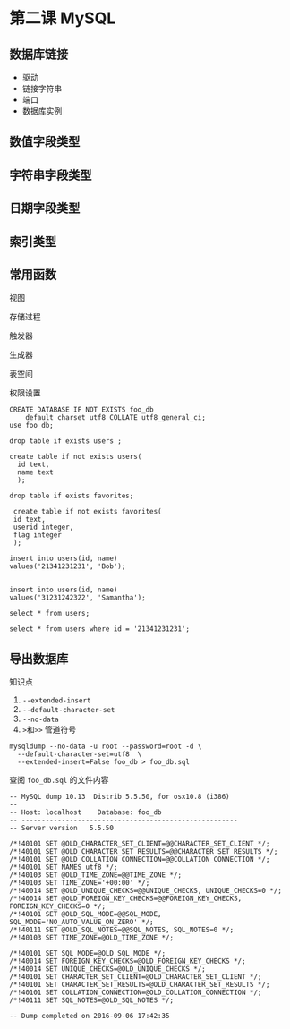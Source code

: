 第二课 MySQL
============

数据库链接
----------

-	驱动
-	链接字符串
-	端口
-	数据库实例

数值字段类型
------------

字符串字段类型
--------------

日期字段类型
------------

索引类型
--------

常用函数
--------

视图

存储过程

触发器

生成器

表空间

权限设置

```
CREATE DATABASE IF NOT EXISTS foo_db
    default charset utf8 COLLATE utf8_general_ci;
use foo_db;
```

```
drop table if exists users ;

create table if not exists users(
  id text,
  name text
  );

drop table if exists favorites;

 create table if not exists favorites(
 id text,
 userid integer,
 flag integer
 );

insert into users(id, name)
values('21341231231', 'Bob');


insert into users(id, name)
values('31231242322', 'Samantha');

select * from users;

select * from users where id = '21341231231';

```

导出数据库
----------

知识点

1.	`--extended-insert`
2.	`--default-character-set`
3.	`--no-data`
4.	`>`和`>>` 管道符号

```
mysqldump --no-data -u root --password=root -d \
  --default-character-set=utf8  \
  --extended-insert=False foo_db > foo_db.sql
```

查阅 `foo_db.sql` 的文件内容

```
-- MySQL dump 10.13  Distrib 5.5.50, for osx10.8 (i386)
--
-- Host: localhost    Database: foo_db
-- ------------------------------------------------------
-- Server version	5.5.50

/*!40101 SET @OLD_CHARACTER_SET_CLIENT=@@CHARACTER_SET_CLIENT */;
/*!40101 SET @OLD_CHARACTER_SET_RESULTS=@@CHARACTER_SET_RESULTS */;
/*!40101 SET @OLD_COLLATION_CONNECTION=@@COLLATION_CONNECTION */;
/*!40101 SET NAMES utf8 */;
/*!40103 SET @OLD_TIME_ZONE=@@TIME_ZONE */;
/*!40103 SET TIME_ZONE='+00:00' */;
/*!40014 SET @OLD_UNIQUE_CHECKS=@@UNIQUE_CHECKS, UNIQUE_CHECKS=0 */;
/*!40014 SET @OLD_FOREIGN_KEY_CHECKS=@@FOREIGN_KEY_CHECKS, FOREIGN_KEY_CHECKS=0 */;
/*!40101 SET @OLD_SQL_MODE=@@SQL_MODE, SQL_MODE='NO_AUTO_VALUE_ON_ZERO' */;
/*!40111 SET @OLD_SQL_NOTES=@@SQL_NOTES, SQL_NOTES=0 */;
/*!40103 SET TIME_ZONE=@OLD_TIME_ZONE */;

/*!40101 SET SQL_MODE=@OLD_SQL_MODE */;
/*!40014 SET FOREIGN_KEY_CHECKS=@OLD_FOREIGN_KEY_CHECKS */;
/*!40014 SET UNIQUE_CHECKS=@OLD_UNIQUE_CHECKS */;
/*!40101 SET CHARACTER_SET_CLIENT=@OLD_CHARACTER_SET_CLIENT */;
/*!40101 SET CHARACTER_SET_RESULTS=@OLD_CHARACTER_SET_RESULTS */;
/*!40101 SET COLLATION_CONNECTION=@OLD_COLLATION_CONNECTION */;
/*!40111 SET SQL_NOTES=@OLD_SQL_NOTES */;

-- Dump completed on 2016-09-06 17:42:35

```
